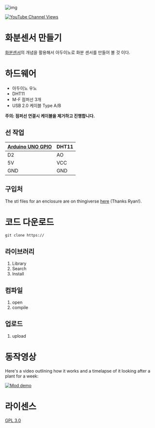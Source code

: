 ![img](https://nerdytechy.com/wp-content/uploads/2021/02/arduino-rtc-5-1024x677.png)

[![YouTube Channel Views](https://img.shields.io/youtube/channel/views/UCz5BOU9J9pB_O0B8-rDjCWQ?label=YouTube&style=social)](https://youtu.be/E6wkvTG2Ofs?si=k_IFc8MM8aGpZE7J)

# 화분센서 만들기

[화분센서](https://ko.wikipedia.org/wiki/%EC%8B%A4%EC%8B%9C%EA%B0%84_%EC%8B%9C%EA%B3%84)의 개념을 활용해서 아두이노로 화분 센서를 만들어 볼 것 이다.

# 하드웨어 

- 아두이노 우노  
- DHT11
- M-F 점퍼선 3개 
- USB 2.0 케이블 Type A/B


**주의: 점퍼선 연결시 케이블을 제거하고 진행합니다.**

## 선 작업 

| [Arduino UNO GPIO](https://docs.arduino.cc/resources/pinouts/A000066-full-pinout.pdf) | DHT11 |
|-----------|------|
|  D2   | AO  |
|   5V      | VCC  |
|   GND     | GND  |


## 구입처 

The stl files for an enclosure are on thingiverse [here](https://www.thingiverse.com/thing:6125748) (Thanks Ryan!).

# 코드 다운로드 

    git clone https://

## 라이브러리  
1. Library 
2. Search
3. Install

## 컴파일   

1. open
2. compile

## 업로드  
1. upload

# 동작영상 

Here's a video outlining how it works and a timelapse of it looking after a plant for a week:

[![Mod demo](https://img.youtube.com/vi/E6wkvTG2Ofs/0.jpg)](https://www.youtube.com/watch?v=E6wkvTG2Ofs "Video Title")

# 라이센스 
[GPL 3.0](https://olis.or.kr/license/Detailselect.do?lId=1072&mapCode=010072)
